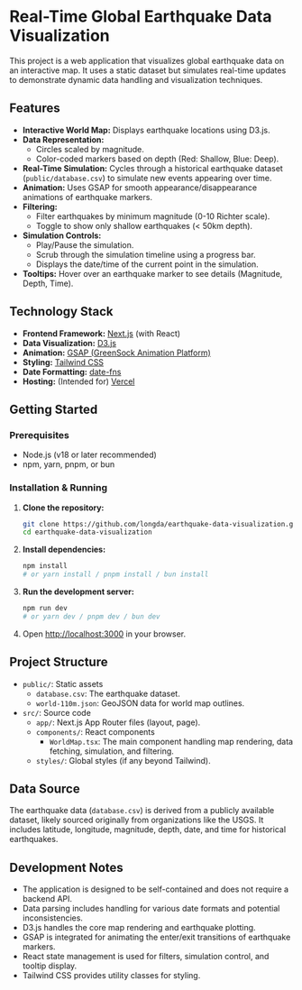 # Real-Time Global Earthquake Data Visualization

This project is a web application that visualizes global earthquake data on an interactive map. It uses a static dataset but simulates real-time updates to demonstrate dynamic data handling and visualization techniques.

## Features

*   **Interactive World Map:** Displays earthquake locations using D3.js.
*   **Data Representation:**
    *   Circles scaled by magnitude.
    *   Color-coded markers based on depth (Red: Shallow, Blue: Deep).
*   **Real-Time Simulation:** Cycles through a historical earthquake dataset (`public/database.csv`) to simulate new events appearing over time.
*   **Animation:** Uses GSAP for smooth appearance/disappearance animations of earthquake markers.
*   **Filtering:**
    *   Filter earthquakes by minimum magnitude (0-10 Richter scale).
    *   Toggle to show only shallow earthquakes (< 50km depth).
*   **Simulation Controls:**
    *   Play/Pause the simulation.
    *   Scrub through the simulation timeline using a progress bar.
    *   Displays the date/time of the current point in the simulation.
*   **Tooltips:** Hover over an earthquake marker to see details (Magnitude, Depth, Time).

## Technology Stack

*   **Frontend Framework:** [Next.js](https://nextjs.org/) (with React)
*   **Data Visualization:** [D3.js](https://d3js.org/)
*   **Animation:** [GSAP (GreenSock Animation Platform)](https://greensock.com/gsap/)
*   **Styling:** [Tailwind CSS](https://tailwindcss.com/)
*   **Date Formatting:** [date-fns](https://date-fns.org/)
*   **Hosting:** (Intended for) [Vercel](https://vercel.com/)

## Getting Started

### Prerequisites

*   Node.js (v18 or later recommended)
*   npm, yarn, pnpm, or bun

### Installation & Running

1.  **Clone the repository:**
    ```bash
    git clone https://github.com/longda/earthquake-data-visualization.git
    cd earthquake-data-visualization
    ```

2.  **Install dependencies:**
    ```bash
    npm install
    # or yarn install / pnpm install / bun install
    ```

3.  **Run the development server:**
    ```bash
    npm run dev
    # or yarn dev / pnpm dev / bun dev
    ```

4.  Open [http://localhost:3000](http://localhost:3000) in your browser.

## Project Structure

*   `public/`: Static assets
    *   `database.csv`: The earthquake dataset.
    *   `world-110m.json`: GeoJSON data for world map outlines.
*   `src/`: Source code
    *   `app/`: Next.js App Router files (layout, page).
    *   `components/`: React components
        *   `WorldMap.tsx`: The main component handling map rendering, data fetching, simulation, and filtering.
    *   `styles/`: Global styles (if any beyond Tailwind).

## Data Source

The earthquake data (`database.csv`) is derived from a publicly available dataset, likely sourced originally from organizations like the USGS. It includes latitude, longitude, magnitude, depth, date, and time for historical earthquakes.

## Development Notes

*   The application is designed to be self-contained and does not require a backend API.
*   Data parsing includes handling for various date formats and potential inconsistencies.
*   D3.js handles the core map rendering and earthquake plotting.
*   GSAP is integrated for animating the enter/exit transitions of earthquake markers.
*   React state management is used for filters, simulation control, and tooltip display.
*   Tailwind CSS provides utility classes for styling.
